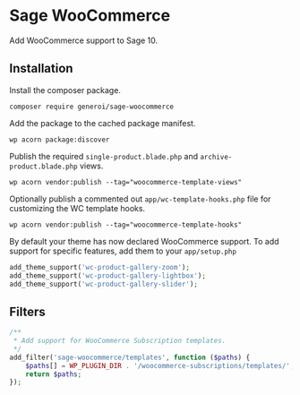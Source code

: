 # Sage WooCommerce

Add WooCommerce support to Sage 10.

## Installation

Install the composer package.

    composer require generoi/sage-woocommerce

Add the package to the cached package manifest.

    wp acorn package:discover

Publish the required `single-product.blade.php` and `archive-product.blade.php` views.

    wp acorn vendor:publish --tag="woocommerce-template-views"

Optionally publish a commented out `app/wc-template-hooks.php` file for customizing the WC template hooks.

    wp acorn vendor:publish --tag="woocommerce-template-hooks"

By default your theme has now declared WooCommerce support. To add support for specific features, add them to your `app/setup.php`

```php
add_theme_support('wc-product-gallery-zoom');
add_theme_support('wc-product-gallery-lightbox');
add_theme_support('wc-product-gallery-slider');
```

## Filters

```php
/**
 * Add support for WooCommerce Subscription templates.
 */
add_filter('sage-woocommerce/templates', function ($paths) {
    $paths[] = WP_PLUGIN_DIR . '/woocommerce-subscriptions/templates/';
    return $paths;
});
```
